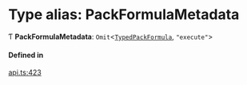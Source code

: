 # Type alias: PackFormulaMetadata

Ƭ **PackFormulaMetadata**: `Omit`<[`TypedPackFormula`](TypedPackFormula.md), ``"execute"``\>

#### Defined in

[api.ts:423](https://github.com/coda/packs-sdk/blob/main/api.ts#L423)
